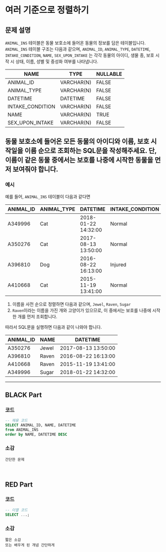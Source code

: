 # 여러 기준으로 정렬하기

## 문제 설명

`ANIMAL_INS` 테이블은 동물 보호소에 들어온 동물의 정보를 담은 테이블입니다. `ANIMAL_INS` 테이블 구조는 다음과 같으며, `ANIMAL_ID`, `ANIMAL_TYPE`, `DATETIME`, `INTAKE_CONDITION`, `NAME`, `SEX_UPON_INTAKE` 는 각각 동물의 아이디, 생물 종, 보호 시작 시 상태, 이름, 성별 및 중성화 여부를 나타냅니다.

| NAME             | TYPE        | NULLABLE |
|------------------|-------------|----------|
| ANIMAL_ID        | VARCHAR(N)   | FALSE    |
| ANIMAL_TYPE      | VARCHAR(N)   | FALSE    |
| DATETIME         | DATETIME     | FALSE    |
| INTAKE_CONDITION | VARCHAR(N)   | FALSE    |
| NAME             | VARCHAR(N)   | TRUE     |
| SEX_UPON_INTAKE  | VARCHAR(N)   | FALSE    |

## 동물 보호소에 들어온 모든 동물의 아이디와 이름, 보호 시작일을 이름 순으로 조회하는 SQL문을 작성해주세요. 단, 이름이 같은 동물 중에서는 보호를 나중에 시작한 동물을 먼저 보여줘야 합니다.

### 예시

예를 들어, `ANIMAL_INS` 테이블이 다음과 같다면

| ANIMAL_ID | ANIMAL_TYPE | DATETIME           | INTAKE_CONDITION | NAME   | SEX_UPON_INTAKE |
|-----------|-------------|--------------------|------------------|--------|-----------------|
| A349996   | Cat         | 2018-01-22 14:32:00| Normal           | Sugar  | Neutered Male    |
| A350276   | Cat         | 2017-08-13 13:50:00| Normal           | Jewel  | Spayed Female    |
| A396810   | Dog         | 2016-08-22 16:13:00| Injured          | Raven  | Spayed Female    |
| A410668   | Cat         | 2015-11-19 13:41:00| Normal           | Raven  | Spayed Female    |

1. 이름을 사전 순으로 정렬하면 다음과 같으며, `Jewel`, `Raven`, `Sugar`
2. `Raven`이라는 이름을 가진 개와 고양이가 있으므로, 이 중에서는 보호를 나중에 시작한 개를 먼저 조회합니다.

따라서 SQL문을 실행하면 다음과 같이 나와야 합니다.

| ANIMAL_ID | NAME   | DATETIME           |
|-----------|--------|--------------------|
| A350276   | Jewel  | 2017-08-13 13:50:00|
| A396810   | Raven  | 2016-08-22 16:13:00|
| A410668   | Raven  | 2015-11-19 13:41:00|
| A349996   | Sugar  | 2018-01-22 14:32:00|


---

## BLACK Part

### 코드
```sql
-- 재용 코드
SELECT ANIMAL_ID, NAME, DATETIME
from ANIMAL_INS
order by NAME, DATETIME DESC
```
### 소감
```plaintext
간단한 문제
```

<br/>


## RED Part

### 코드
```sql
-- 이열 코드
SELECT ...;
```
### 소감
```plaintext
짧은 소감
또는 배우게 된 개념 간단하게
```
